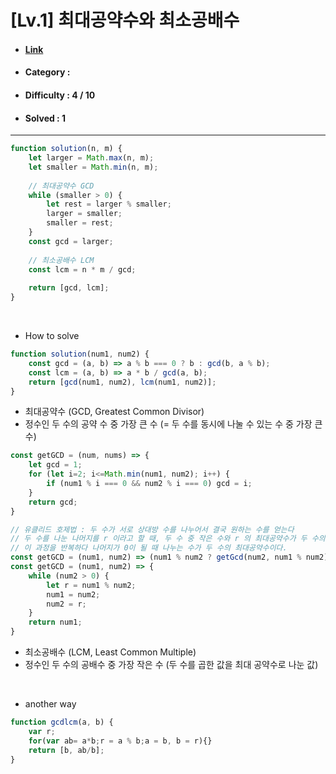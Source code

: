 # [Lv.1] 최대공약수와 최소공배수 
* #### [Link](https://school.programmers.co.kr/learn/courses/30/lessons/12940)
* #### Category : 
* #### Difficulty : 4 / 10  
* #### Solved : 1

<hr />

```js
function solution(n, m) {
    let larger = Math.max(n, m);
    let smaller = Math.min(n, m);
    
    // 최대공약수 GCD
    while (smaller > 0) {
        let rest = larger % smaller;
        larger = smaller;
        smaller = rest;
    }
    const gcd = larger;
    
    // 최소공배수 LCM 
    const lcm = n * m / gcd;
    
    return [gcd, lcm];
}
```

<br />

* How to solve
```js
function solution(num1, num2) {
    const gcd = (a, b) => a % b === 0 ? b : gcd(b, a % b);
    const lcm = (a, b) => a * b / gcd(a, b);
    return [gcd(num1, num2), lcm(num1, num2)];
}
```

* 최대공약수 (GCD, Greatest Common Divisor)
* 정수인 두 수의 공약 수 중 가장 큰 수 (= 두 수를 동시에 나눌 수 있는 수 중 가장 큰 수)
```js
const getGCD = (num, nums) => {
    let gcd = 1;
    for (let i=2; i<=Math.min(num1, num2); i++) {
        if (num1 % i === 0 && num2 % i === 0) gcd = i;
    }
    return gcd;
}

// 유클리드 호제법 : 두 수가 서로 상대방 수를 나누어서 결국 원하는 수를 얻는다
// 두 수를 나눈 나머지를 r 이라고 할 때, 두 수 중 작은 수와 r 의 최대공약수가 두 수의 최대공약수와 같다. 
// 이 과정을 반복하다 나머지가 0이 될 때 나누는 수가 두 수의 최대공약수이다.
const getGCD = (num1, num2) => (num1 % num2 ? getGcd(num2, num1 % num2) : num2);
const getGCD = (num1, num2) => {
    while (num2 > 0) {
        let r = num1 % num2;
        num1 = num2;
        num2 = r;
    }
    return num1; 
}
```

* 최소공배수 (LCM, Least Common Multiple) 
* 정수인 두 수의 공배수 중 가장 작은 수 (두 수를 곱한 값을 최대 공약수로 나눈 값)

<br />

* another way
```js
function gcdlcm(a, b) {
    var r;
    for(var ab= a*b;r = a % b;a = b, b = r){}
    return [b, ab/b];
}
```